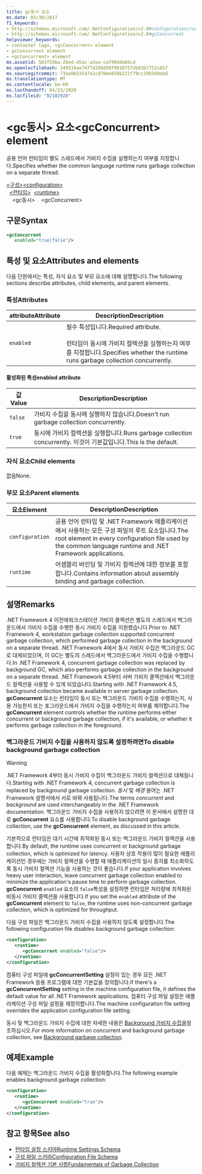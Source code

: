 ```yaml
---
title: gc동시 요소
ms.date: 03/30/2017
f1_keywords:
- http://schemas.microsoft.com/.NetConfiguration/v2.0#configuration/runtime/gcConcurrent
- http://schemas.microsoft.com/.NetConfiguration/v2.0#gcConcurrent
helpviewer_keywords:
- container tags, <gcConcurrent> element
- gcConcurrent element
- <gcConcurrent> element
ms.assetid: 503f55ba-26ed-45ac-a2ea-caf994da04cd
ms.openlocfilehash: 249518ae7477d284d50f9010757db83b7752c657
ms.sourcegitcommit: 73aa9653547a1cd70ee6586221f79cc29b588ebd
ms.translationtype: MT
ms.contentlocale: ko-KR
ms.lasthandoff: 04/23/2020
ms.locfileid: "82102920"
---
```

# <a name="gcconcurrent-element"></a><span data-ttu-id="e781e-102">\<gc동시> 요소</span><span class="sxs-lookup"><span data-stu-id="e781e-102">\<gcConcurrent> element</span></span>

<span data-ttu-id="e781e-103">공용 언어 런타임이 별도 스레드에서 가비지 수집을 실행하는지 여부를 지정합니다.</span><span class="sxs-lookup"><span data-stu-id="e781e-103">Specifies whether the common language runtime runs garbage collection on a separate thread.</span></span>

<span data-ttu-id="e781e-104">[\<구성>](../configuration-element.md)</span><span class="sxs-lookup"><span data-stu-id="e781e-104">[\<configuration>](../configuration-element.md)</span></span>\
<span data-ttu-id="e781e-105">&nbsp;&nbsp;[\<런타임>](runtime-element.md)</span><span class="sxs-lookup"><span data-stu-id="e781e-105">&nbsp;&nbsp;[\<runtime>](runtime-element.md)</span></span>\
<span data-ttu-id="e781e-106">&nbsp;&nbsp;&nbsp;&nbsp;\<gc동시></span><span class="sxs-lookup"><span data-stu-id="e781e-106">&nbsp;&nbsp;&nbsp;&nbsp;\<gcConcurrent></span></span>

## <a name="syntax"></a><span data-ttu-id="e781e-107">구문</span><span class="sxs-lookup"><span data-stu-id="e781e-107">Syntax</span></span>

```xml
<gcConcurrent
   enabled="true|false"/>
```

## <a name="attributes-and-elements"></a><span data-ttu-id="e781e-108">특성 및 요소</span><span class="sxs-lookup"><span data-stu-id="e781e-108">Attributes and elements</span></span>

<span data-ttu-id="e781e-109">다음 단원에서는 특성, 자식 요소 및 부모 요소에 대해 설명합니다.</span><span class="sxs-lookup"><span data-stu-id="e781e-109">The following sections describe attributes, child elements, and parent elements.</span></span>

### <a name="attributes"></a><span data-ttu-id="e781e-110">특성</span><span class="sxs-lookup"><span data-stu-id="e781e-110">Attributes</span></span>

|<span data-ttu-id="e781e-111">attribute</span><span class="sxs-lookup"><span data-stu-id="e781e-111">Attribute</span></span>|<span data-ttu-id="e781e-112">Description</span><span class="sxs-lookup"><span data-stu-id="e781e-112">Description</span></span>|
|---------------|-----------------|
|`enabled`|<span data-ttu-id="e781e-113">필수 특성입니다.</span><span class="sxs-lookup"><span data-stu-id="e781e-113">Required attribute.</span></span><br /><br /><span data-ttu-id="e781e-114">런타임이 동시에 가비지 컬렉션을 실행하는지 여부를 지정합니다.</span><span class="sxs-lookup"><span data-stu-id="e781e-114">Specifies whether the runtime runs garbage collection concurrently.</span></span>|

#### <a name="enabled-attribute"></a><span data-ttu-id="e781e-115">활성화된 특성</span><span class="sxs-lookup"><span data-stu-id="e781e-115">enabled attribute</span></span>

|<span data-ttu-id="e781e-116">값</span><span class="sxs-lookup"><span data-stu-id="e781e-116">Value</span></span>|<span data-ttu-id="e781e-117">Description</span><span class="sxs-lookup"><span data-stu-id="e781e-117">Description</span></span>|
|-----------|-----------------|
|`false`|<span data-ttu-id="e781e-118">가비지 수집을 동시에 실행하지 않습니다.</span><span class="sxs-lookup"><span data-stu-id="e781e-118">Doesn't run garbage collection concurrently.</span></span>|
|`true`|<span data-ttu-id="e781e-119">동시에 가비지 컬렉션을 실행합니다.</span><span class="sxs-lookup"><span data-stu-id="e781e-119">Runs garbage collection concurrently.</span></span> <span data-ttu-id="e781e-120">이것이 기본값입니다.</span><span class="sxs-lookup"><span data-stu-id="e781e-120">This is the default.</span></span>|

### <a name="child-elements"></a><span data-ttu-id="e781e-121">자식 요소</span><span class="sxs-lookup"><span data-stu-id="e781e-121">Child elements</span></span>

<span data-ttu-id="e781e-122">없음</span><span class="sxs-lookup"><span data-stu-id="e781e-122">None.</span></span>

### <a name="parent-elements"></a><span data-ttu-id="e781e-123">부모 요소</span><span class="sxs-lookup"><span data-stu-id="e781e-123">Parent elements</span></span>

|<span data-ttu-id="e781e-124">요소</span><span class="sxs-lookup"><span data-stu-id="e781e-124">Element</span></span>|<span data-ttu-id="e781e-125">Description</span><span class="sxs-lookup"><span data-stu-id="e781e-125">Description</span></span>|
|-------------|-----------------|
|`configuration`|<span data-ttu-id="e781e-126">공용 언어 런타임 및 .NET Framework 애플리케이션에서 사용하는 모든 구성 파일의 루트 요소입니다.</span><span class="sxs-lookup"><span data-stu-id="e781e-126">The root element in every configuration file used by the common language runtime and .NET Framework applications.</span></span>|
|`runtime`|<span data-ttu-id="e781e-127">어셈블리 바인딩 및 가비지 컬렉션에 대한 정보를 포함합니다.</span><span class="sxs-lookup"><span data-stu-id="e781e-127">Contains information about assembly binding and garbage collection.</span></span>|

## <a name="remarks"></a><span data-ttu-id="e781e-128">설명</span><span class="sxs-lookup"><span data-stu-id="e781e-128">Remarks</span></span>

<span data-ttu-id="e781e-129">.NET Framework 4 이전에워크스테이션 가비지 콜렉션은 별도의 스레드에서 백그라운드에서 가비지 수집을 수행한 동시 가비지 수집을 지원했습니다.</span><span class="sxs-lookup"><span data-stu-id="e781e-129">Prior to .NET Framework 4, workstation garbage collection supported concurrent garbage collection, which performed garbage collection in the background on a separate thread.</span></span> <span data-ttu-id="e781e-130">.NET Framework 4에서 동시 가비지 수집은 백그라운드 GC로 대체되었으며, 이 GC는 별도의 스레드에서 백그라운드에서 가비지 수집을 수행합니다.</span><span class="sxs-lookup"><span data-stu-id="e781e-130">In .NET Framework 4, concurrent garbage collection was replaced by background GC, which also performs garbage collection in the background on a separate thread.</span></span> <span data-ttu-id="e781e-131">.NET Framework 4.5부터 서버 가비지 콜렉션에서 백그라운드 컬렉션을 사용할 수 있게 되었습니다.</span><span class="sxs-lookup"><span data-stu-id="e781e-131">Starting with .NET Framework 4.5, background collection became available in server garbage collection.</span></span> <span data-ttu-id="e781e-132">**gcConcurrent** 요소는 런타임이 동시 또는 백그라운드 가비지 수집을 수행하는지, 사용 가능한지 또는 포그라운드에서 가비지 수집을 수행하는지 여부를 제어합니다.</span><span class="sxs-lookup"><span data-stu-id="e781e-132">The **gcConcurrent** element controls whether the runtime performs either concurrent or background garbage collection, if it's available, or whether it performs garbage collection in the foreground.</span></span>

### <a name="to-disable-background-garbage-collection"></a><span data-ttu-id="e781e-133">백그라운드 가비지 수집을 사용하지 않도록 설정하려면</span><span class="sxs-lookup"><span data-stu-id="e781e-133">To disable background garbage collection</span></span>

> [!WARNING]
> <span data-ttu-id="e781e-134">.NET Framework 4부터 동시 가비지 수집이 백그라운드 가비지 컬렉션으로 대체됩니다.</span><span class="sxs-lookup"><span data-stu-id="e781e-134">Starting with .NET Framework 4, concurrent garbage collection is replaced by background garbage collection.</span></span> <span data-ttu-id="e781e-135">*동시* 및 *배경* 용어는 .NET Framework 설명서에서 서로 바꿔 사용됩니다.</span><span class="sxs-lookup"><span data-stu-id="e781e-135">The terms *concurrent* and *background* are used interchangeably in the .NET Framework documentation.</span></span> <span data-ttu-id="e781e-136">백그라운드 가비지 수집을 사용하지 않으려면 이 문서에서 설명한 대로 **gcConcurrent** 요소를 사용합니다.</span><span class="sxs-lookup"><span data-stu-id="e781e-136">To disable background garbage collection, use the **gcConcurrent** element, as discussed in this article.</span></span>

<span data-ttu-id="e781e-137">기본적으로 런타임은 대기 시간에 최적화된 동시 또는 백그라운드 가비지 컬렉션을 사용합니다.</span><span class="sxs-lookup"><span data-stu-id="e781e-137">By default, the runtime uses concurrent or background garbage collection, which is optimized for latency.</span></span> <span data-ttu-id="e781e-138">사용자 상호 작용이 많이 필요한 애플리케이션인 경우에는 가비지 컬렉션을 수행할 때 애플리케이션의 일시 중지를 최소화하도록 동시 가비지 컬렉션 기능을 사용하는 것이 좋습니다.</span><span class="sxs-lookup"><span data-stu-id="e781e-138">If your application involves heavy user interaction, leave concurrent garbage collection enabled to minimize the application's pause time to perform garbage collection.</span></span> <span data-ttu-id="e781e-139">**gcConcurrent** `enabled` 요소의 `false`특성을 설정하면 런타임은 처리량에 최적화된 비동시 가비지 콜렉션을 사용합니다.</span><span class="sxs-lookup"><span data-stu-id="e781e-139">If you set the `enabled` attribute of the **gcConcurrent** element to `false`, the runtime uses non-concurrent garbage collection, which is optimized for throughput.</span></span>

<span data-ttu-id="e781e-140">다음 구성 파일은 백그라운드 가비지 수집을 사용하지 않도록 설정합니다.</span><span class="sxs-lookup"><span data-stu-id="e781e-140">The following configuration file disables background garbage collection:</span></span>

```xml
<configuration>
   <runtime>
      <gcConcurrent enabled="false"/>
   </runtime>
</configuration>
```

<span data-ttu-id="e781e-141">컴퓨터 구성 파일에 **gcConcurrentSetting** 설정이 있는 경우 모든 .NET Framework 응용 프로그램에 대한 기본값을 정의합니다.</span><span class="sxs-lookup"><span data-stu-id="e781e-141">If there's a **gcConcurrentSetting** setting in the machine configuration file, it defines the default value for all .NET Framework applications.</span></span> <span data-ttu-id="e781e-142">컴퓨터 구성 파일 설정은 애플리케이션 구성 파일 설정을 재정의합니다.</span><span class="sxs-lookup"><span data-stu-id="e781e-142">The machine configuration file setting overrides the application configuration file setting.</span></span>

<span data-ttu-id="e781e-143">동시 및 백그라운드 가비지 수집에 대한 자세한 내용은 [Background 가비지 수집을](../../../../standard/garbage-collection/background-gc.md)참조하십시오.</span><span class="sxs-lookup"><span data-stu-id="e781e-143">For more information on concurrent and background garbage collection, see [Background garbage collection](../../../../standard/garbage-collection/background-gc.md).</span></span>

## <a name="example"></a><span data-ttu-id="e781e-144">예제</span><span class="sxs-lookup"><span data-stu-id="e781e-144">Example</span></span>

<span data-ttu-id="e781e-145">다음 예제는 백그라운드 가비지 수집을 활성화합니다.</span><span class="sxs-lookup"><span data-stu-id="e781e-145">The following example enables background garbage collection:</span></span>

```xml
<configuration>
   <runtime>
      <gcConcurrent enabled="true"/>
   </runtime>
</configuration>
```

## <a name="see-also"></a><span data-ttu-id="e781e-146">참고 항목</span><span class="sxs-lookup"><span data-stu-id="e781e-146">See also</span></span>

- [<span data-ttu-id="e781e-147">런타임 설정 스키마</span><span class="sxs-lookup"><span data-stu-id="e781e-147">Runtime Settings Schema</span></span>](index.md)
- [<span data-ttu-id="e781e-148">구성 파일 스키마</span><span class="sxs-lookup"><span data-stu-id="e781e-148">Configuration File Schema</span></span>](../index.md)
- [<span data-ttu-id="e781e-149">가비지 컬렉션 기본 사항</span><span class="sxs-lookup"><span data-stu-id="e781e-149">Fundamentals of Garbage Collection</span></span>](../../../../standard/garbage-collection/fundamentals.md)
